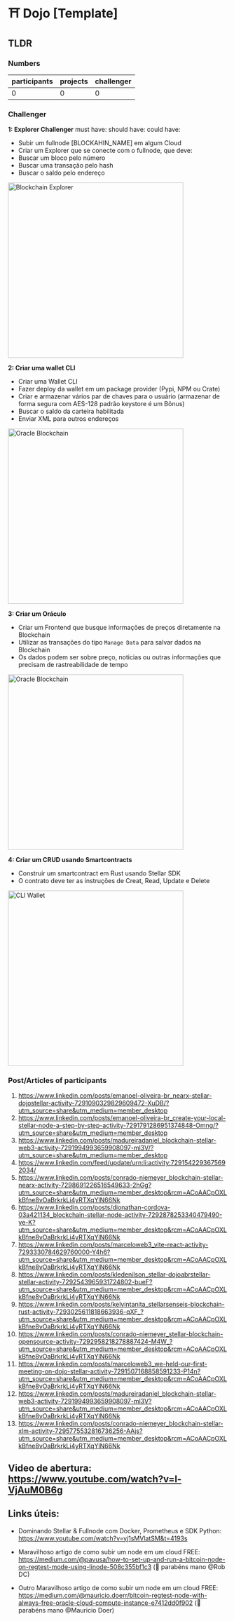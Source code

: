 # ⛩️ Dojo [Template]

## TLDR

### Numbers

| participants | projects | challenger |
| - | - | - |
| 0 | 0 | 0 |

### Challenger

**1: Explorer Challenger**
must have:
should have:
could have:


- Subir um fullnode [BLOCKAHIN_NAME] em algum Cloud
- Criar um Explorer que se conecte com o fullnode, que deve:
- Buscar um bloco pelo número
- Buscar uma transação pelo hash
- Buscar o saldo pelo endereço

<img src="https://github.com/user-attachments/assets/3414bd2c-2da5-49cc-bcbb-84665d2492b8" alt="Blockchain Explorer" width="400"> 

**2: Criar uma wallet CLI**
- Criar uma Wallet CLI
- Fazer deploy da wallet em um package provider (Pypi, NPM ou Crate)
- Criar e armazenar vários par de chaves para o usuário (armazenar de forma segura com AES-128 padrão keystore é um Bônus)
- Buscar o saldo da carteira habilitada
- Enviar XML para outros endereços

<img src="https://github.com/user-attachments/assets/eab43826-6edd-4e3d-8927-241e7af77375" alt="Oracle Blockchain" width="400">

**3: Criar um Oráculo**
- Criar um Frontend que busque informações de preços diretamente na Blockchain
- Utilizar as transações do tipo `Manage Data` para salvar dados na Blockchain
- Os dados podem ser sobre preço, noticias ou outras informações que precisam de rastreabilidade de tempo

<img src="https://github.com/user-attachments/assets/6e6c447b-51de-4630-a0aa-ee7c0b82f93f" alt="Oracle Blockchain" width="400">


**4: Criar um CRUD usando Smartcontracts**
- Construir um smartcontract em Rust usando Stellar SDK
- O contrato deve ter as instruções de Creat, Read, Update e Delete

<img src="https://github.com/user-attachments/assets/8d85277a-445a-49db-b29e-0d36fede5f20" alt="CLI Wallet" width="400">


### Post/Articles of participants

1. https://www.linkedin.com/posts/emanoel-oliveira-br_nearx-stellar-dojostellar-activity-7291090329829609472-XuDB/?utm_source=share&utm_medium=member_desktop
2. https://www.linkedin.com/posts/emanoel-oliveira-br_create-your-local-stellar-node-a-step-by-step-activity-7291791286951374848-Omng/?utm_source=share&utm_medium=member_desktop
3. https://www.linkedin.com/posts/madureiradaniel_blockchain-stellar-web3-activity-7291994993659908097-ml3V/?utm_source=share&utm_medium=member_desktop
4. https://www.linkedin.com/feed/update/urn:li:activity:7291542293675692034/
5. https://www.linkedin.com/posts/conrado-niemeyer_blockchain-stellar-nearx-activity-7298691226516549633-2hGg?utm_source=share&utm_medium=member_desktop&rcm=ACoAACpOXLkBfne8vOaBrkrkLi4yRTXqYlN66Nk
6. https://www.linkedin.com/posts/dionathan-cordova-03a421134_blockchain-stellar-node-activity-7292878253340479490-ye-K?utm_source=share&utm_medium=member_desktop&rcm=ACoAACpOXLkBfne8vOaBrkrkLi4yRTXqYlN66Nk
7. https://www.linkedin.com/posts/marceloweb3_vite-react-activity-7293330784629760000-Y4h6?utm_source=share&utm_medium=member_desktop&rcm=ACoAACpOXLkBfne8vOaBrkrkLi4yRTXqYlN66Nk
8. https://www.linkedin.com/posts/kledenilson_stellar-dojoabrstellar-stellar-activity-7292543965931724802-bueF?utm_source=share&utm_medium=member_desktop&rcm=ACoAACpOXLkBfne8vOaBrkrkLi4yRTXqYlN66Nk
9. https://www.linkedin.com/posts/kelvintanita_stellarsenseis-blockchain-rust-activity-7293025611818663936-qXF_?utm_source=share&utm_medium=member_desktop&rcm=ACoAACpOXLkBfne8vOaBrkrkLi4yRTXqYlN66Nk
10. https://www.linkedin.com/posts/conrado-niemeyer_stellar-blockchain-opensource-activity-7292958218278887424-M4W_?utm_source=share&utm_medium=member_desktop&rcm=ACoAACpOXLkBfne8vOaBrkrkLi4yRTXqYlN66Nk
11. https://www.linkedin.com/posts/marceloweb3_we-held-our-first-meeting-on-dojo-stellar-activity-7291507168858591233-P14n?utm_source=share&utm_medium=member_desktop&rcm=ACoAACpOXLkBfne8vOaBrkrkLi4yRTXqYlN66Nk
12. https://www.linkedin.com/posts/madureiradaniel_blockchain-stellar-web3-activity-7291994993659908097-ml3V?utm_source=share&utm_medium=member_desktop&rcm=ACoAACpOXLkBfne8vOaBrkrkLi4yRTXqYlN66Nk
13. https://www.linkedin.com/posts/conrado-niemeyer_blockchain-stellar-xlm-activity-7295775532816736256-AAjs?utm_source=share&utm_medium=member_desktop&rcm=ACoAACpOXLkBfne8vOaBrkrkLi4yRTXqYlN66Nk


## Video de abertura: https://www.youtube.com/watch?v=l-VjAuM0B6g


## Links úteis:
- Dominando Stellar & Fullnode com Docker, Prometheus e SDK Python: https://www.youtube.com/watch?v=yj1sMVlatSM&t=4193s

- Maravilhoso artigo de como subir um node em um cloud FREE: https://medium.com/@pavusa/how-to-set-up-and-run-a-bitcoin-node-on-regtest-mode-using-linode-508c355bf1c3 (👏 parabéns mano @Rob DC)

- Outro Maravilhoso artigo de como subir um node em um cloud FREE: https://medium.com/@mauricio.doerr/bitcoin-regtest-node-with-always-free-oracle-cloud-compute-instance-e7412dd0f902 (👏 parabéns mano @Mauricio Doer)
 

